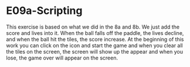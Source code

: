 # E09a-Scripting

This exercise is based on what we did in the 8a and 8b. We just add the score and lives into it. When the ball falls off the paddle, the lives decline, and when the ball hit the tiles, the score increase. At the beginning of this work you can click on the icon and start the game and when you clear all the tiles on the screen, the screen will show up the appear and when you lose, the game over will appear on the screen.
